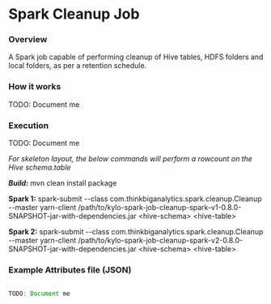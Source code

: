 Spark Cleanup Job
==========

### Overview
A Spark job capable of performing cleanup of Hive tables, HDFS folders and local folders, as per a retention schedule.

### How it works
TODO: Document me

### Execution
TODO: Document me

_For skeleton layout, the below commands will perform a rowcount on the Hive schema.table_

***Build:***
mvn clean install package

**Spark 1:**
spark-submit --class com.thinkbiganalytics.spark.cleanup.Cleanup --master yarn-client /path/to/kylo-spark-job-cleanup-spark-v1-0.8.0-SNAPSHOT-jar-with-dependencies.jar \<hive-schema> \<hive-table>

**Spark 2:**
spark-submit --class com.thinkbiganalytics.spark.cleanup.Cleanup --master yarn-client /path/to/kylo-spark-job-cleanup-spark-v2-0.8.0-SNAPSHOT-jar-with-dependencies.jar \<hive-schema> \<hive-table>


### Example Attributes file (JSON)

```javascript

TODO: Document me

```